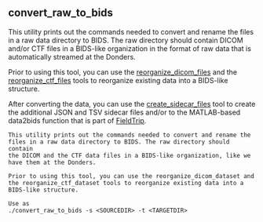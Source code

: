 ## convert_raw_to_bids

This utility prints out the commands needed to convert and rename the files in a raw data directory to BIDS. The raw directory should contain DICOM and/or CTF files in a BIDS-like organization in the format of raw data that is automatically streamed at the Donders.

Prior to using this tool, you can use the [reorganize_dicom_files](reorganize_dicom_files.md) and the [reorganize_ctf_files](reorganize_ctf_files.md) tools to reorganize existing data into a BIDS-like structure.

After converting the data, you can use the [create_sidecar_files](create_sidecar_files.md) tool to create the additional JSON and TSV sidecar files and/or to the MATLAB-based data2bids function that is part of [FieldTrip](http://www.fieldtriptoolbox.org).

```
This utility prints out the commands needed to convert and rename the
files in a raw data directory to BIDS. The raw directory should contain
the DICOM and the CTF data files in a BIDS-like organization, like we
have them at the Donders.

Prior to using this tool, you can use the reorganize_dicom_dataset and
the reorganize_ctf_dataset tools to reorganize existing data into a
BIDS-like structure.

Use as
./convert_raw_to_bids -s <SOURCEDIR> -t <TARGETDIR>
```
